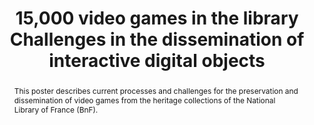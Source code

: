 ---
abstract: This poster describes current processes and challenges for the preservation
  and dissemination of video games from the heritage collections of the National Library
  of France (BnF).
creators:
- Bertrand, Élodie
- Humblot, Jean-Philippe
- Fauduet, Louise
date: null
document_url: https://services.phaidra.univie.ac.at/api/object/o:931137/download
grand_parent: iPRES
institutions: []
keywords:
- kyoto
- poster
landing_page_url: https://phaidra.univie.ac.at/o:931137
language: eng
layout: publication
license: CC BY-SA 4.0 International
notes_url: null
parent: iPRES 2017
presentation_url: null
size: 95305
source_name: iPRES
title: 15,000 video games in the library Challenges in the dissemination of interactive
  digital objects
type: poster
year: 2017
---